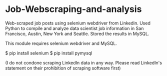 # Job-Webscraping-and-analysis

Web-scraped job posts using selenium webdriver from Linkedin. Used Python to compile and analyze data scientist job information in San Francisco, Austin, New York and Seattle. Stored the results in MySQL. 

This module requires selenium webdriver and MySQL. 

$ pip install selenium
$ pip install pymysql

(I do not condone scraping LinkedIn data in any way. Please read LinkedIn's statement on their prohibition of scraping software first)
